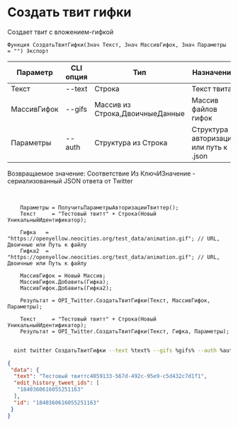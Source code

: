 ﻿---
sidebar_position: 3
---

# Создать твит гифки
 Создает твит с вложением-гифкой



`Функция СоздатьТвитГифки(Знач Текст, Знач МассивГифок, Знач Параметры = "") Экспорт`

  | Параметр | CLI опция | Тип | Назначение |
  |-|-|-|-|
  | Текст | --text | Строка | Текст твита |
  | МассивГифок | --gifs | Массив из Строка,ДвоичныеДанные | Массив файлов гифок |
  | Параметры | --auth | Структура из Строка | Структура авторизации или путь к .json |

  
  Возвращаемое значение:   Соответствие Из КлючИЗначение - сериализованный JSON ответа от Twitter

<br/>




```bsl title="Пример кода"
    Параметры = ПолучитьПараметрыАвторизацииТвиттер();
    Текст     = "Тестовый твитт" + Строка(Новый УникальныйИдентификатор);

    Гифка   = "https://openyellow.neocities.org/test_data/animation.gif"; // URL, Двоичные или Путь к файлу
    Гифка2  = "https://openyellow.neocities.org/test_data/animation.gif"; // URL, Двоичные или Путь к файлу

    МассивГифок = Новый Массив;
    МассивГифок.Добавить(Гифка);
    МассивГифок.Добавить(Гифка2);

    Результат = OPI_Twitter.СоздатьТвитГифки(Текст, МассивГифок, Параметры);

    Текст     = "Тестовый твитт" + Строка(Новый УникальныйИдентификатор);
    Результат = OPI_Twitter.СоздатьТвитГифки(Текст, Гифка, Параметры);
```



```sh title="Пример команды CLI"
    
  oint twitter СоздатьТвитГифки --text %text% --gifs %gifs% --auth %auth%

```

```json title="Результат"
{
 "data": {
  "text": "Тестовый твиттc4059133-567d-492c-95e9-c5d432c7d1f1",
  "edit_history_tweet_ids": [
   "1840360616055251163"
  ],
  "id": "1840360616055251163"
 }
}
```

